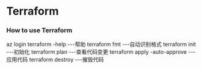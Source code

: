 # Terraform


### How to use Terraform 

 az login 
 terraform -help                  ---帮助
 terraform fmt                    ---自动识别格式
 terraform init                   ---初始化
 terraform plan                   ---查看代码变更
 terraform apply -auto-approve    ---应用代码
 terraform destroy                ---摧毁代码  



